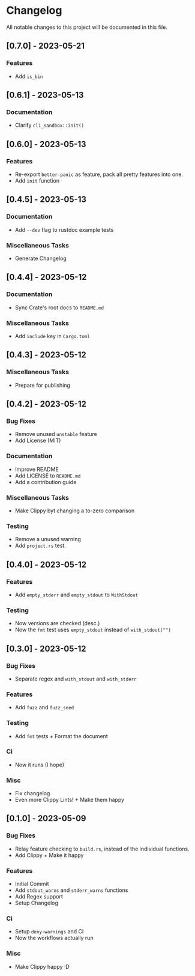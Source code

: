 # Changelog

All notable changes to this project will be documented in this file.

## [0.7.0] - 2023-05-21

### Features

- Add `is_bin`

## [0.6.1] - 2023-05-13

### Documentation

- Clarify `cli_sandbox::init()`

## [0.6.0] - 2023-05-13

### Features

- Re-export `better-panic` as feature, pack all pretty features into one.
- Add `init` function

## [0.4.5] - 2023-05-13

### Documentation

- Add `--dev` flag to rustdoc example tests

### Miscellaneous Tasks

- Generate Changelog

## [0.4.4] - 2023-05-12

### Documentation

- Sync Crate's root docs to `README.md`

### Miscellaneous Tasks

- Add `include` key in `Cargo.toml`

## [0.4.3] - 2023-05-12

### Miscellaneous Tasks

- Prepare for publishing

## [0.4.2] - 2023-05-12

### Bug Fixes

- Remove unused `unstable` feature
- Add License (MIT)

### Documentation

- Improve README
- Add LICENSE to `README.md`
- Add a contribution guide

### Miscellaneous Tasks

- Make Clippy byt changing a to-zero comparison

### Testing

- Remove a unused warning
- Add `project.rs` test.

## [0.4.0] - 2023-05-12

### Features

- Add `empty_stderr` and `empty_stdout` to `WithStdout`

### Testing

- Now versions are checked (desc.)
- Now the `fmt` test uses `empty_stdout` instead of `with_stdout("")`

## [0.3.0] - 2023-05-12

### Bug Fixes

- Separate regex and `with_stdout` and `with_stderr`

### Features

- Add `fuzz` and `fuzz_seed`

### Testing

- Add `fmt` tests + Format the document

### Ci

- Now it runs (I hope)

### Misc

- Fix changelog
- Even more Clippy Lints! + Make them happy

## [0.1.0] - 2023-05-09

### Bug Fixes

- Relay feature checking to `build.rs`, instead of the individual functions.
- Add Clippy + Make it happy

### Features

- Initial Commit
- Add `stdout_warns` and `stderr_warns` functions
- Add Regex support
- Setup Changelog

### Ci

- Setup `deny-warnings` and CI
- Now the workflows actually run

### Misc

- Make Clippy happy :D

<!-- generated by git-cliff -->
